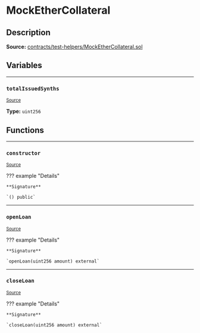 # MockEtherCollateral

## Description


**Source:** [contracts/test-helpers/MockEtherCollateral.sol](https://github.com/Synthetixio/synthetix/tree/develop/contracts/test-helpers/MockEtherCollateral.sol)

## Variables


---
### `totalIssuedSynths`

<sub>[Source](https://github.com/Synthetixio/synthetix/tree/develop/contracts/test-helpers/MockEtherCollateral.sol#L10)</sub>





**Type:** `uint256`

## Functions


---
### `constructor`

<sub>[Source](https://github.com/Synthetixio/synthetix/tree/develop/contracts/test-helpers/MockEtherCollateral.sol#L12)</sub>



??? example "Details"

    **Signature**

    `() public`


---
### `openLoan`

<sub>[Source](https://github.com/Synthetixio/synthetix/tree/develop/contracts/test-helpers/MockEtherCollateral.sol#L15)</sub>



??? example "Details"

    **Signature**

    `openLoan(uint256 amount) external`


---
### `closeLoan`

<sub>[Source](https://github.com/Synthetixio/synthetix/tree/develop/contracts/test-helpers/MockEtherCollateral.sol#L20)</sub>



??? example "Details"

    **Signature**

    `closeLoan(uint256 amount) external`

